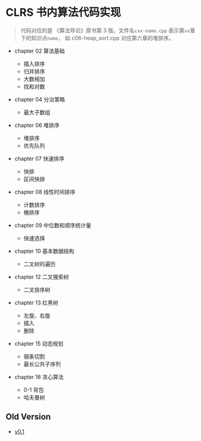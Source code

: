 # CLRS 书内算法代码实现

> 代码对应的是 《算法导论》原书第 3 版，文件名`cxx-name.cpp` 表示第`xx`章下的知识点`name`，
> 如 c06-heap_sort.cpp 对应第六章的堆排序。

- chapter 02 算法基础

  - 插入排序
  - 归并排序
  - 大数相加
  - 找和对数

- chapter 04 分治策略

  - 最大子数组

- chapter 06 堆排序

  - 堆排序
  - 优先队列

- chapter 07 快速排序

  - 快排
  - 区间快排

- chapter 08 线性时间排序

  - 计数排序
  - 桶排序

- chapter 09 中位数和顺序统计量

  - 快速选择

- chapter 10 基本数据结构

  - 二叉树的遍历

- chapter 12 二叉搜索树

  - 二叉排序树

- chapter 13 红黑树

  - 左旋、右旋
  - 插入
  - 删除

- chapter 15 动态规划

  - 钢条切割
  - 最长公共子序列

- chapter 16 贪心算法
  - 0-1 背包
  - 哈夫曼树

## Old Version

- [v0.1](https://github.com/skyduy/CLRS_code/tree/v0.1)
